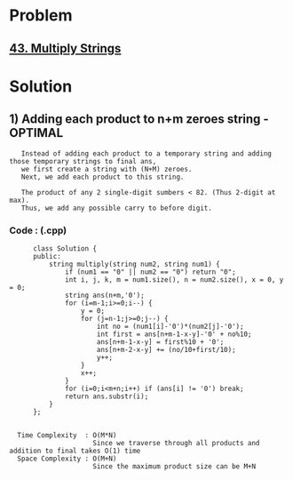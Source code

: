 # Problem

## [43. Multiply Strings](https://leetcode.com/problems/multiply-strings/)


# Solution 

## 1) Adding each product to n+m zeroes string - OPTIMAL

       Instead of adding each product to a temporary string and adding those temporary strings to final ans,
       we first create a string with (N+M) zeroes.
       Next, we add each product to this string.
       
       The product of any 2 single-digit sumbers < 82. (Thus 2-digit at max).
       Thus, we add any possible carry to before digit.
      
      
   ### Code : (.cpp)
    
          class Solution {
          public:
              string multiply(string num2, string num1) {
                  if (num1 == "0" || num2 == "0") return "0";
                  int i, j, k, m = num1.size(), n = num2.size(), x = 0, y = 0;
                  string ans(n+m,'0');
                  for (i=m-1;i>=0;i--) {
                      y = 0;
                      for (j=n-1;j>=0;j--) {
                          int no = (num1[i]-'0')*(num2[j]-'0');   
                          int first = ans[n+m-1-x-y]-'0' + no%10;
                          ans[n+m-1-x-y] = first%10 + '0';
                          ans[n+m-2-x-y] += (no/10+first/10);
                          y++;
                      }
                      x++;
                  }
                  for (i=0;i<m+n;i++) if (ans[i] != '0') break;
                  return ans.substr(i);
              }
          };

 
      Time Complexity  : O(M*N) 
                         Since we traverse through all products and addition to final takes O(1) time
      Space Complexity : O(M+N)
                         Since the maximum product size can be M+N
